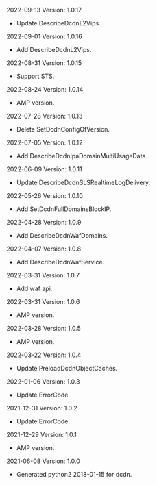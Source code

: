 2022-09-13 Version: 1.0.17
- Update DescribeDcdnL2Vips.

2022-09-01 Version: 1.0.16
- Add DescribeDcdnL2Vips.

2022-08-31 Version: 1.0.15
- Support STS.

2022-08-24 Version: 1.0.14
- AMP version.

2022-07-28 Version: 1.0.13
 - Delete SetDcdnConfigOfVersion.

2022-07-05 Version: 1.0.12
 - Add DescribeDcdnIpaDomainMultiUsageData.

2022-06-09 Version: 1.0.11
 - Update DescribeDcdnSLSRealtimeLogDelivery.

2022-05-26 Version: 1.0.10
 - Add SetDcdnFullDomainsBlockIP.

2022-04-28 Version: 1.0.9
- Add DescribeDcdnWafDomains.

2022-04-07 Version: 1.0.8
- Add DescribeDcdnWafService.

2022-03-31 Version: 1.0.7
- Add waf api.

2022-03-31 Version: 1.0.6
- AMP version.

2022-03-28 Version: 1.0.5
- AMP version.

2022-03-22 Version: 1.0.4
- Update PreloadDcdnObjectCaches.

2022-01-06 Version: 1.0.3
- Update ErrorCode.

2021-12-31 Version: 1.0.2
- Update ErrorCode.

2021-12-29 Version: 1.0.1
- AMP version.

2021-06-08 Version: 1.0.0
- Generated python2 2018-01-15 for dcdn.

